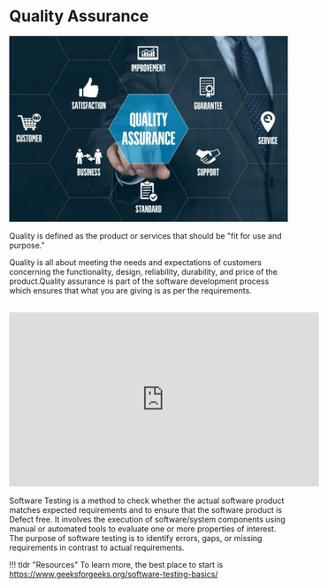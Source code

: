 # Quality Assurance

<img src="/assets/qa.jpg">

Quality is defined as the product or services that should be "fit for use and purpose."

Quality is all about meeting the needs and expectations of customers concerning the functionality, design, reliability, durability, and price of the product.Quality assurance is part of the software development process which ensures that what you are giving is as per the requirements.

</br>



<iframe width="560" height="315" src="https://www.youtube.com/embed/TDynSmrzpXw" title="YouTube video player" frameborder="0" allow="accelerometer; autoplay; clipboard-write; encrypted-media; gyroscope; picture-in-picture" allowfullscreen></iframe>


Software Testing is a method to check whether the actual software product matches expected requirements and to ensure that the software product is Defect free. It involves the execution of software/system components using manual or automated tools to evaluate one or more properties of interest. The purpose of software testing is to identify errors, gaps, or missing requirements in contrast to actual requirements.


!!! tldr "Resources"
    To learn more, the best place to start is <a target="_blanck" href="https://www.geeksforgeeks.org/software-testing-basics/">https://www.geeksforgeeks.org/software-testing-basics/</a>




